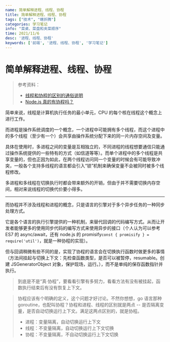 ```yaml
---
name: 简单解释进程、线程、协程
title: 简单解释进程、线程、协程
tags: ["技术", "瞎折腾"]
categories: 学习笔记
info: "菜桌、菜盘和夹菜顺序"
time: 2021/11/6
desc: '进程、线程、协程'
keywords: ['前端', '进程、线程、协程', '学习笔记']
---
```


# 简单解释进程、线程、协程

> 参考资料：
>
> - [线程和协程的区别的通俗说明](https://zhuanlan.zhihu.com/p/169426477)
> - [Node.js 真的有协程吗？](https://www.zhihu.com/question/305443189/answer/551716136?utm_source=wechat_timeline&utm_medium=social&utm_oi=1091714646783979520)

简单来说，线程是计算机执行任务的最小单元，CPU 的每个核在线程这个概念上进行工作。

而进程是操作系统调度的一个概念，一个进程中可能拥有多个线程，而这个进程中的多个线程（至少有一个）会共享由操作系统分配下来的同一片内存空间及变量。

具体在使用时，多进程之间的变量是互相独立的，不同进程的线程想要通信只能通过操作系统提供的一些特有的方式（如信道等等）。而单个进程中的多个线程是共享变量的，但也正因为如此，在两个线程访问同一个变量的时候会有可能导致冲突，一般各个支持多线程的语言都会引入“锁”机制来确保变量不会被同时被多个线程修改。

多进程和多线程在切换执行时都会带来额外的开销，但由于并不需要切换内存空间，相对来说线程的切换代价要小得多。

---

而协程并不涉及线程和进程的概念，只是语言的引擎对于多个异步任务的一种同步处理方式。

它是各个语言的执行引擎提供的一种机制，来替代回调的代码编写方式。从而让开发者能够更多的使用同步代码的编写方式来使用异步的接口（个人认为可以参考 ES7 的 async/await，还有 node.js 的 promisify`const { promisify } = require('util')`，就是一种协程的实现）。

但与回调稍微有些不同的是，实现了协程的语言会在切换执行函数时做更多的事情（方法间挂起与切换上下文：先检查函数类型，是否可以被暂停，resumable。创建 JSGeneratorObject 对象，保护现场，运行。），而不是单纯的保存函数指针并执行。

> 到底是不是“真·协程”，要看看引擎有多努力，看看方法有没有被挂起，函数执行结束后有没有恢复上下文。

> 协程应该有个明确的定义，这个问题才好讨论。不然你想想，go 语言那种 goroutine，也配叫协程？协程和进程、线程的区别就是两点 -- 是否隔离变量，是否自动切换运行上下文。满足这两点区别的，就是协程。
>
> - 进程：变量隔离，自动切换运行上下文
> - 线程：不变量隔离，自动切换运行上下文切换
> - 协程：不变量隔离，不自动切换运行上下文切换

